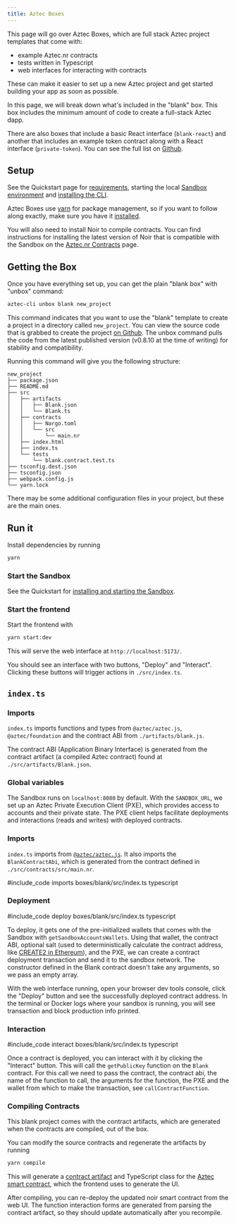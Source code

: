 ```yaml
---
title: Aztec Boxes
---
```


This page will go over Aztec Boxes, which are full stack Aztec project templates that come with:

- example Aztec.nr contracts
- tests written in Typescript
- web interfaces for interacting with contracts

These can make it easier to set up a new Aztec project and get started building your app as soon as possible.

In this page, we will break down what's included in the "blank" box. This box includes the minimum amount of code to create a full-stack Aztec dapp.

There are also boxes that include a basic React interface (`blank-react`) and another that includes an example token contract along with a React interface (`private-token`). You can see the full list on [Github](https://github.com/AztecProtocol/aztec-packages/tree/master/boxes).

## Setup

See the Quickstart page for [requirements](../getting_started/quickstart.md#requirements), starting the local [Sandbox environment](../getting_started/quickstart.md#sandbox-installation) and [installing the CLI](../getting_started/quickstart#cli-installation).

Aztec Boxes use [yarn](https://classic.yarnpkg.com/) for package management, so if you want to follow along exactly, make sure you have it [installed](https://classic.yarnpkg.com/en/docs/install).

You will also need to install Noir to compile contracts. You can find instructions for installing the latest version of Noir that is compatible with the Sandbox on the [Aztec.nr Contracts](../contracts/main.md#install-noir) page.

## Getting the Box

Once you have everything set up, you can get the plain "blank box" with "unbox" command:

```bash
aztec-cli unbox blank new_project
```

This command indicates that you want to use the "blank" template to create a project in a directory called `new_project`. You can view the source code that is grabbed to create the project [on Github](https://github.com/AztecProtocol/aztec-packages/tree/#include_aztec_version/boxes). The unbox command pulls the code from the latest published version (v0.8.10 at the time of writing) for stability and compatibility.

Running this command will give you the following structure:

```tree
new_project
├── package.json
├── README.md
├── src
│   ├── artifacts
│   │   ├── Blank.json
│   │   └── Blank.ts
│   ├── contracts
│   │   ├── Nargo.toml
│   │   └── src
│   │       └── main.nr
│   ├── index.html
│   ├── index.ts
│   └── tests
│       └── blank.contract.test.ts
├── tsconfig.dest.json
├── tsconfig.json
├── webpack.config.js
└── yarn.lock
```

There may be some additional configuration files in your project, but these are the main ones.

## Run it

Install dependencies by running

```bash
yarn
```

### Start the Sandbox

See the Quickstart for [installing and starting the Sandbox](../getting_started/quickstart.md#sandbox-installation).

### Start the frontend

Start the frontend with

```bash
yarn start:dev
```

This will serve the web interface at `http://localhost:5173/`.

You should see an interface with two buttons, "Deploy" and "Interact". Clicking these buttons will trigger actions in `./src/index.ts`.

## `index.ts`

### Imports

`index.ts` imports functions and types from `@aztec/aztec.js`, `@aztec/foundation` and the contract ABI from `./artifacts/blank.js`.

The contract ABI (Application Binary Interface) is generated from the contract artifact (a compiled Aztec contract) found at `./src/artifacts/Blank.json`.

### Global variables

The Sandbox runs on `localhost:8080` by default. With the `SANDBOX_URL`, we set up an Aztec Private Execution Client (PXE), which provides access to accounts and their private state. The PXE client helps facilitate deployments and interactions (reads and writes) with deployed contracts.

### Imports

`index.ts` imports from [`@aztec/aztec.js`](https://github.com/AztecProtocol/aztec-packages/tree/master/yarn-project/aztec.js). It also imports the `BlankContractAbi`, which is generated from the contract defined in `./src/contracts/src/main.nr`.

#include_code imports boxes/blank/src/index.ts typescript

### Deployment

#include_code deploy boxes/blank/src/index.ts typescript

To deploy, it gets one of the pre-initialized wallets that comes with the Sandbox with `getSandboxAccountsWallets`. Using that wallet, the contract ABI, optional salt (used to deterministically calculate the contract address, like [CREATE2 in Ethereum](https://docs.openzeppelin.com/cli/2.8/deploying-with-create2)), and the PXE, we can create a contract deployment transaction and send it to the sandbox network. The constructor defined in the Blank contract doesn't take any arguments, so we pass an empty array.

With the web interface running, open your browser dev tools console, click the "Deploy" button and see the successfully deployed contract address. In the terminal or Docker logs where your sandbox is running, you will see transaction and block production info printed.

### Interaction

#include_code interact boxes/blank/src/index.ts typescript

Once a contract is deployed, you can interact with it by clicking the "Interact" button. This will call the `getPublicKey` function on the `Blank` contract. For this call we need to pass the contract, the contract abi, the name of the function to call, the arguments for the function, the PXE and the wallet from which to make the transaction, see `callContractFunction`.

### Compiling Contracts

This blank project comes with the contract artifacts, which are generated when the contracts are compiled, out of the box.

You can modify the source contracts and regenerate the artifacts by running

```bash
yarn compile
```

This will generate a [contract artifact](https://github.com/AztecProtocol/aztec-packages/blob/master/yarn-project/boxes/blank/src/artifacts/Blank.json) and TypeScript class for the [Aztec smart contract](https://github.com/AztecProtocol/aztec-packages/blob/master/yarn-project/boxes/blank/src/contracts/src/main.nr), which the frontend uses to generate the UI.

After compiling, you can re-deploy the updated noir smart contract from the web UI. The function interaction forms are generated from parsing the contract artifact, so they should update automatically after you recompile.
